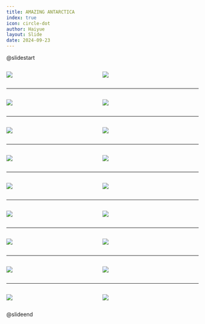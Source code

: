 ```yaml
---
title: AMAZING ANTARCTICA
index: true
icon: circle-dot
author: Haiyue
layout: Slide
date: 2024-09-23
---
```

 
@slidestart

<div style="display:flex">
<div style="flex:1">

![](/reading/english/Level-P/AMAZING%20ANTARCTICA/001.webp)
</div>
<div style="flex:1">

![](/reading/english/Level-P/AMAZING%20ANTARCTICA/002.webp)
</div>
</div>

---

<div style="display:flex">
<div style="flex:1">

![](/reading/english/Level-P/AMAZING%20ANTARCTICA/003.webp)
</div>
<div style="flex:1">

![](/reading/english/Level-P/AMAZING%20ANTARCTICA/004.webp)
</div>
</div>

---

<div style="display:flex">
<div style="flex:1">

![](/reading/english/Level-P/AMAZING%20ANTARCTICA/005.webp)
</div>
<div style="flex:1">

![](/reading/english/Level-P/AMAZING%20ANTARCTICA/006.webp)
</div>
</div>

---

<div style="display:flex">
<div style="flex:1">

![](/reading/english/Level-P/AMAZING%20ANTARCTICA/007.webp)
</div>
<div style="flex:1">

![](/reading/english/Level-P/AMAZING%20ANTARCTICA/008.webp)
</div>
</div>

---

<div style="display:flex">
<div style="flex:1">

![](/reading/english/Level-P/AMAZING%20ANTARCTICA/009.webp)
</div>
<div style="flex:1">

![](/reading/english/Level-P/AMAZING%20ANTARCTICA/010.webp)
</div>
</div>

---

<div style="display:flex">
<div style="flex:1">

![](/reading/english/Level-P/AMAZING%20ANTARCTICA/011.webp)
</div>
<div style="flex:1">

![](/reading/english/Level-P/AMAZING%20ANTARCTICA/012.webp)
</div>
</div>

---

<div style="display:flex">
<div style="flex:1">

![](/reading/english/Level-P/AMAZING%20ANTARCTICA/013.webp)
</div>
<div style="flex:1">

![](/reading/english/Level-P/AMAZING%20ANTARCTICA/014.webp)
</div>
</div>

---

<div style="display:flex">
<div style="flex:1">

![](/reading/english/Level-P/AMAZING%20ANTARCTICA/015.webp)
</div>
<div style="flex:1">

![](/reading/english/Level-P/AMAZING%20ANTARCTICA/016.webp)
</div>
</div>

---

<div style="display:flex">
<div style="flex:1">

![](/reading/english/Level-P/AMAZING%20ANTARCTICA/017.webp)
</div>
<div style="flex:1">

![](/reading/english/Level-P/AMAZING%20ANTARCTICA/018.webp)
</div>
</div>

@slideend